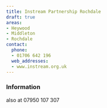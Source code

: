 ```yaml
---
title: Instream Partnership Rochdale
draft: true
areas:
- Heywood
- Middleton
- Rochdale
contact:
  phone:
  - 01706 642 196
  web_addresses:
  - www.instream.org.uk
---
```


### Information
also at  07950 107 307

